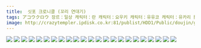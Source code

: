 ```yaml
---
title:  싯포 크로니클 (꼬리 연대기)
tags: アコウクロウ 장르：일상 캐릭터：란 캐릭터：요우키 캐릭터：유유코 캐릭터：유카리 鼓膜 동방_동인지
image: http://crazytempler.ipdisk.co.kr:81/publist/HDD1/Public/doujin/ghap/5083/001.jpg
---
```

<img src="http://crazytempler.ipdisk.co.kr:81/publist/HDD1/Public/doujin/ghap/5083/001.jpg">
<img src="http://crazytempler.ipdisk.co.kr:81/publist/HDD1/Public/doujin/ghap/5083/002.jpg">
<img src="http://crazytempler.ipdisk.co.kr:81/publist/HDD1/Public/doujin/ghap/5083/003.jpg">
<img src="http://crazytempler.ipdisk.co.kr:81/publist/HDD1/Public/doujin/ghap/5083/004.jpg">
<img src="http://crazytempler.ipdisk.co.kr:81/publist/HDD1/Public/doujin/ghap/5083/005.jpg">
<img src="http://crazytempler.ipdisk.co.kr:81/publist/HDD1/Public/doujin/ghap/5083/006.jpg">
<img src="http://crazytempler.ipdisk.co.kr:81/publist/HDD1/Public/doujin/ghap/5083/007.jpg">
<img src="http://crazytempler.ipdisk.co.kr:81/publist/HDD1/Public/doujin/ghap/5083/008.jpg">
<img src="http://crazytempler.ipdisk.co.kr:81/publist/HDD1/Public/doujin/ghap/5083/009.jpg">
<img src="http://crazytempler.ipdisk.co.kr:81/publist/HDD1/Public/doujin/ghap/5083/010.jpg">
<img src="http://crazytempler.ipdisk.co.kr:81/publist/HDD1/Public/doujin/ghap/5083/011.jpg">
<img src="http://crazytempler.ipdisk.co.kr:81/publist/HDD1/Public/doujin/ghap/5083/012.jpg">
<img src="http://crazytempler.ipdisk.co.kr:81/publist/HDD1/Public/doujin/ghap/5083/013.jpg">
<img src="http://crazytempler.ipdisk.co.kr:81/publist/HDD1/Public/doujin/ghap/5083/014.jpg">
<img src="http://crazytempler.ipdisk.co.kr:81/publist/HDD1/Public/doujin/ghap/5083/015.jpg">
<img src="http://crazytempler.ipdisk.co.kr:81/publist/HDD1/Public/doujin/ghap/5083/016.jpg">
<img src="http://crazytempler.ipdisk.co.kr:81/publist/HDD1/Public/doujin/ghap/5083/017.jpg">
<img src="http://crazytempler.ipdisk.co.kr:81/publist/HDD1/Public/doujin/ghap/5083/018.jpg">
<img src="http://crazytempler.ipdisk.co.kr:81/publist/HDD1/Public/doujin/ghap/5083/019.jpg">
<img src="http://crazytempler.ipdisk.co.kr:81/publist/HDD1/Public/doujin/ghap/5083/020.jpg">
<img src="http://crazytempler.ipdisk.co.kr:81/publist/HDD1/Public/doujin/ghap/5083/021.jpg">
<img src="http://crazytempler.ipdisk.co.kr:81/publist/HDD1/Public/doujin/ghap/5083/022.jpg">
<img src="http://crazytempler.ipdisk.co.kr:81/publist/HDD1/Public/doujin/ghap/5083/023.jpg">
